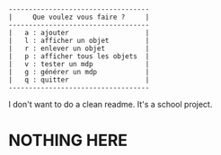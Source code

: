 ```
-----------------------------------
|     Que voulez vous faire ?     |
-----------------------------------
|   a : ajouter                   |
|   l : afficher un objet         |
|   r : enlever un objet          |
|   p : afficher tous les objets  |
|   v : tester un mdp             |
|   g : générer un mdp            |
|   q : quitter                   |
-----------------------------------
```
I don't want to do a clean readme. It's a school project.

# NOTHING HERE
